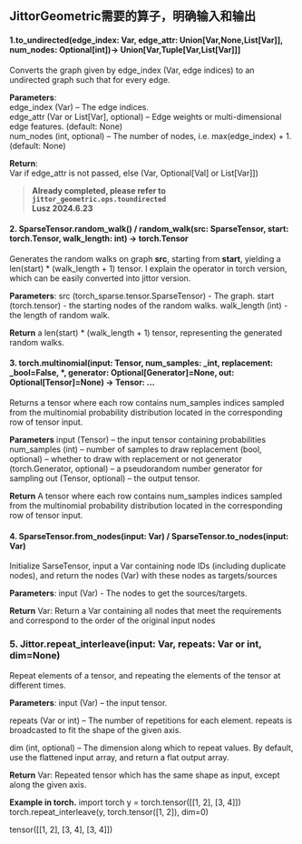 <!--
 * @Description: 
 * @Author: lusz
 * @Date: 2024-06-22 20:01:47
-->
## JittorGeometric需要的算子，明确输入和输出

#### 1.to_undirected(edge_index: Var, edge_attr: Union[Var,None,List[Var]], num_nodes: Optional[int])→ Union[Var,Tuple[Var,List[Var]]]
Converts the graph given by edge_index (Var, edge indices) to an undirected graph such that for every edge.

**Parameters**:  
edge_index (Var) – The edge indices.  
edge_attr (Var or List[Var], optional) – Edge weights or multi-dimensional edge features. (default: None)  
num_nodes (int, optional) – The number of nodes, i.e. max(edge_index) + 1. (default: None)

**Return**:  
Var if edge_attr is not passed, else (Var, Optional[Val] or List[Var]])

><strong><span style="color: #4B4B4B;">Already completed, please refer to  `jittor_geometric.ops.toundirected `
<span></strong><br>
><strong><span style="color: #4B4B4B;">Lusz 2024.6.23
<span></strong>


#### 2. SparseTensor.random_walk() / random_walk(src: SparseTensor, start: torch.Tensor, walk_length: int) -> torch.Tensor
Generates the random walks on graph **src**, starting from **start**, yielding a len(start) * (walk_length + 1) tensor.
I explain the operator in torch version, which can be easily converted into jittor version.

**Parameters**:
src (torch_sparse.tensor.SparseTensor) - The graph.
start (torch.tensor) - the starting nodes of the random walks.
walk_length (int) - the length of random walk.

**Return**
a len(start) * (walk_length + 1) tensor, representing the generated random walks.

#### 3. torch.multinomial(input: Tensor, num_samples: _int, replacement: _bool=False, *, generator: Optional[Generator]=None, out: Optional[Tensor]=None) -> Tensor: ...
Returns a tensor where each row contains num_samples indices sampled from the multinomial probability distribution located in the corresponding row of tensor input.

**Parameters**
input (Tensor) – the input tensor containing probabilities
num_samples (int) – number of samples to draw
replacement (bool, optional) – whether to draw with replacement or not
generator (torch.Generator, optional) – a pseudorandom number generator for sampling
out (Tensor, optional) – the output tensor.

**Return**
A tensor where each row contains num_samples indices sampled from the multinomial probability distribution located in the corresponding row of tensor input.



#### 4. SparseTensor.from_nodes(input: Var) / SparseTensor.to_nodes(input: Var) 

Initialize SarseTensor, input a Var containing node IDs (including duplicate nodes), and return the nodes (Var) with these nodes as targets/sources

**Parameters**:
input (Var) - The nodes to get the sources/targets. 

**Return**
Var: Return a Var containing all nodes that meet the requirements and correspond to the order of the original input nodes

### 5. Jittor.repeat_interleave(input: Var, repeats: Var or int, dim=None)
Repeat elements of a tensor, and repeating the elements of the tensor at different times. 


**Parameters**:
input (Var) – the input tensor.

repeats (Var or int) – The number of repetitions for each element. repeats is broadcasted to fit the shape of the given axis.

dim (int, optional) – The dimension along which to repeat values. By default, use the flattened input array, and return a flat output array.

**Return**
Var: Repeated tensor which has the same shape as input, except along the given axis. 

**Example in torch.**
import torch
y = torch.tensor([[1, 2], [3, 4]])
torch.repeat_interleave(y, torch.tensor([1, 2]), dim=0)

tensor([[1, 2],
        [3, 4],
        [3, 4]])

